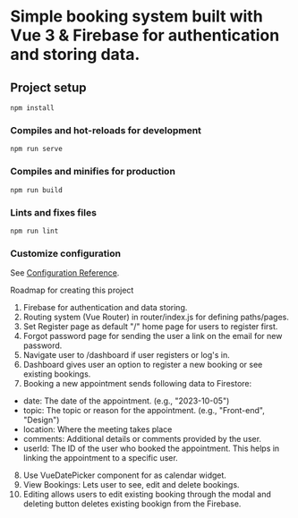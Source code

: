 # Simple booking system built with Vue 3 & Firebase for authentication and storing data.

## Project setup
```
npm install
```

### Compiles and hot-reloads for development
```
npm run serve
```

### Compiles and minifies for production
```
npm run build
```

### Lints and fixes files
```
npm run lint
```

### Customize configuration
See [Configuration Reference](https://cli.vuejs.org/config/).

Roadmap for creating this project

1. Firebase for authentication and data storing.
2. Routing system (Vue Router) in router/index.js for defining paths/pages.
3. Set Register page as default "/" home page for users to register first.
4. Forgot password page for sending the user a link on the email for new password.
5. Navigate user to /dashboard if user registers or log's in.
6. Dashboard gives user an option to register a new booking or see existing bookings.
7. Booking a new appointment sends following data to Firestore:

- date: The date of the appointment. (e.g., "2023-10-05")
- topic: The topic or reason for the appointment. (e.g., "Front-end", "Design")
- location: Where the meeting takes place
- comments: Additional details or comments provided by the user.
- userId: The ID of the user who booked the appointment. This helps in linking the appointment to a specific user.

8. Use VueDatePicker component for as calendar widget.
9. View Bookings: Lets user to see, edit and delete bookings.
10. Editing allows users to edit existing booking through the modal and deleting button deletes existing bookign from the Firebase.
